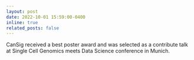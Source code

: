 ```yaml
---
layout: post
date: 2022-10-01 15:59:00-0400
inline: true
related_posts: false
---
```


CanSig received a best poster award and was selected as a contribute talk at Single Cell Genomics meets Data Science conference in Munich.
